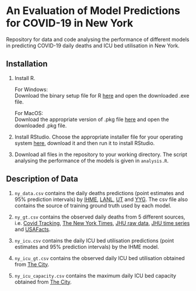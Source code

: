 # An Evaluation of Model Predictions for COVID-19 in New York
Repository for data and code analysing the performance of different models in predicting COVID-19 daily deaths and ICU bed utilisation in New York.

## Installation

1) Install R.

    For Windows:<br/>
    Download the binary setup file for R [here](https://cran.r-project.org/bin/windows/base/) and open the downloaded .exe file.
    
    For MacOS:<br/>
    Download the appropriate version of .pkg file [here](https://cran.r-project.org/bin/macosx/) and open the downloaded .pkg file.
    
2) Install RStudio.
    Choose the appropriate installer file for your operating system [here](https://rstudio.com/products/rstudio/), download it and then run it to install RStudio.
    
3) Download all files in the repository to your working directory. The script analysing the performance of the models is given in ``analysis.R``.

## Description of Data

1) ``ny_data.csv`` contains the daily deaths predictions (point estimates and 95% prediction intervals) by [IHME](http://www.healthdata.org/covid/data-downloads), [LANL](https://covid-19.bsvgateway.org), [UT](https://covid-19.tacc.utexas.edu/projections/) and [YYG](https://covid19-projections.com/). The csv file also contains the source of training ground truth used by each model.

2) ``ny_gt.csv`` contains the observed daily deaths from 5 different sources, i.e. [Covid Tracking](https://github.com/COVID19Tracking/covid-tracking-data/raw/master/data/states_daily_4pm_et.csv), [The New York Times](https://github.com/nytimes/covid-19-data/raw/master/us-states.csv), [JHU raw data](https://github.com/CSSEGISandData/COVID-19/tree/master/csse_covid_19_data/csse_covid_19_daily_reports_us), [JHU time series](https://github.com/CSSEGISandData/COVID-19/tree/master/csse_covid_19_data/csse_covid_19_daily_reports_us) and [USAFacts](https://usafactsstatic.blob.core.windows.net/public/data/covid-19/covid_deaths_usafacts.csv).

3) ``ny_icu.csv`` contains the daily ICU bed utilisation predictions (point estimates and 95% prediction intervals) by the IHME model.

4) ``ny_icu_gt.csv`` contains the observed daily ICU bed utilisation obtained from [The City](https://github.com/thecityny/covid-19-nyc-data/raw/master/beds.csv).

5) ``ny_icu_capacity.csv`` contains the maximum daily ICU bed capacity obtained from [The City](https://github.com/thecityny/covid-19-nyc-data/raw/master/state.csv).
